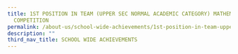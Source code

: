 ```yaml
---
title: 1ST POSITION IN TEAM (UPPER SEC NORMAL ACADEMIC CATEGORY) MATHEMATICS
  COMPETITION
permalink: /about-us/school-wide-achievements/1st-position-in-team-upper-sec-normal-academic-category
description: ""
third_nav_title: SCHOOL WIDE ACHIEVEMENTS
---
```

